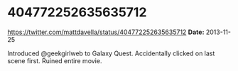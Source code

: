 # 404772252635635712
https://twitter.com/mattdavella/status/404772252635635712
**Date:** 2013-11-25

Introduced @geekgirlweb to Galaxy Quest. Accidentally clicked on last scene first. Ruined entire movie.
